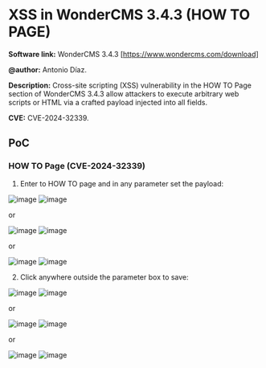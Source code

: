 # XSS in WonderCMS 3.4.3 (HOW TO PAGE)
**Software link:** WonderCMS 3.4.3 [https://www.wondercms.com/download]

**@author:** Antonio Díaz.

**Description:** Cross-site scripting (XSS) vulnerability in the HOW TO Page section of WonderCMS 3.4.3 allow attackers to execute arbitrary web scripts or HTML via a crafted payload injected into all fields.

**CVE:** CVE-2024-32339.

## PoC
### HOW TO Page (CVE-2024-32339)
1. Enter to HOW TO page and in any parameter set the payload:

![image](https://github.com/adiapera/xss_how_to_page_wondercms_3.4.3/assets/165512291/2e5d39bf-eb47-4996-976e-2bd3b9befc21)
![image](https://github.com/adiapera/xss_how_to_page_wondercms_3.4.3/assets/165512291/437fa7f1-91d4-4dad-af73-4ee77401a633)

or

![image](https://github.com/adiapera/xss_how_to_page_wondercms_3.4.3/assets/165512291/b55ae5e0-fa12-4533-a771-d4ce77935d6f)
![image](https://github.com/adiapera/xss_how_to_page_wondercms_3.4.3/assets/165512291/0fab4cdc-8a00-4a9e-900e-f0d5be9467b1)

or

![image](https://github.com/adiapera/xss_how_to_page_wondercms_3.4.3/assets/165512291/b55ae5e0-fa12-4533-a771-d4ce77935d6f)
![image](https://github.com/adiapera/xss_how_to_page_wondercms_3.4.3/assets/165512291/f78735a1-1681-45ff-b877-14dca1150523)

2. Click anywhere outside the parameter box to save:

![image](https://github.com/adiapera/xss_how_to_page_wondercms_3.4.3/assets/165512291/8c8d79c9-0ddc-4b05-8cc5-b01128f208e8)
![image](https://github.com/adiapera/xss_how_to_page_wondercms_3.4.3/assets/165512291/fde6198c-f052-4d5b-abbc-ff0170842448)

or

![image](https://github.com/adiapera/xss_how_to_page_wondercms_3.4.3/assets/165512291/fac56ef6-a764-4b99-9c86-7cfa8304cf80)
![image](https://github.com/adiapera/xss_how_to_page_wondercms_3.4.3/assets/165512291/fabc37eb-dbd6-401c-83cf-ac0788f16710)

or

![image](https://github.com/adiapera/xss_how_to_page_wondercms_3.4.3/assets/165512291/037593f6-3ba1-4e47-9ec7-8d4b953c7b80)
![image](https://github.com/adiapera/xss_how_to_page_wondercms_3.4.3/assets/165512291/1239debd-eb72-47d2-93b2-79e32b5bee7e)




